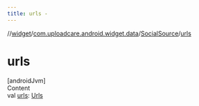 ```yaml
---
title: urls -
---
```

//[widget](../../index.md)/[com.uploadcare.android.widget.data](../index.md)/[SocialSource](index.md)/[urls](urls.md)



# urls  
[androidJvm]  
Content  
val [urls](urls.md): [Urls](../-urls/index.md)  



